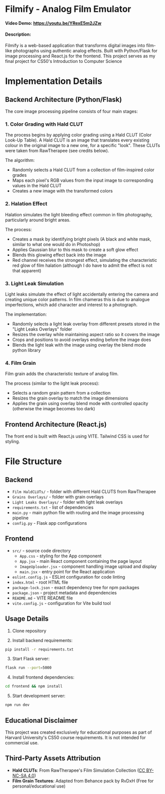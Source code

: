 # Filmify - Analog Film Emulator

#### Video Demo: https://youtu.be/YRexE5m2JZw

#### Description:
Filmify is a web-based application that transforms digital images into film-like photographs using authentic analog effects. Built with Python/Flask for image processing and React.js for the frontend. This project serves as my final project for CS50's Introduction to Computer Science

# Implementation Details

## Backend Architecture (Python/Flask)
The core image processing pipeline consists of four main stages:

### 1. Color Grading with Hald CLUT  
The process begins by applying color grading using a Hald CLUT (Color Look-Up Table). A Hald CLUT is an image that translates every existing colour in the original image to a new one, for a specific "look". These CLUTs were taken from RawTherapee (see credits below).

The algorithm:

- Randomly selects a Hald CLUT from a collection of film-inspired color grades
- Maps each pixel's RGB values from the input image to corresponding values in the Hald CLUT
- Creates a new image with the transformed colors

### 2. Halation Effect
Halation simulates the light bleeding effect common in film photography, particularly around bright areas. 

The process:

- Creates a mask by identifying bright pixels (A black and white mask, similar to what one would do in Photoshop)
- Applies Gaussian blur to this mask to create a soft glow effect
- Blends this glowing effect back into the image
- Red channel receives the strongest effect, simulating the characteristic red glow of film halation (although I do have to admit the effect is not that apparent)

### 3. Light Leak Simulation
Light leaks simulate the effect of light accidentally entering the camera and creating unique color patterns. In film chameras this is due to analogue imperfections, which add character and interest to a photograph. 

The implementation:

- Randomly selects a light leak overlay from different presets stored in the "Light Leaks Overlays" folder
- Resizes the overlay while maintaining aspect ratio so it covers the image
- Crops and positions to avoid overlays ending before the image does
- Blends the light leak with the image using overlay the blend mode python library


### 4. Film Grain

Film grain adds the characteristic texture of analog film. 

The process (similar to the light leak process):

- Selects a random grain pattern from a collection
- Resizes the grain overlay to match the image dimensions
- Applies the grain using overlay blend mode with controlled opacity (otherwise the image becomes too dark)

## Frontend Architecture (React.js)
The front end is built with React.js using VITE. Tailwind CSS is used for styling.

# File Structure

## Backend
- `Film HaldCLUTs/` - folder with different Hald CLUTS from RawTherapee
- `Grains Overlays/` - folder with grain overlays
- `Light Leaks Overlays/` - folder with light leak overlays
- `requirements.txt` - list of dependencies
- `main.py` - main python file with routing and the image processing pipeline
- `config.py` - Flask app configurations

## Frontend
- `src/` - source code directory
  - `App.css` - styling for the App component
  - `App.jsx` - main React component containing the page layout
  - `ImageUploader.jsx` - component handling image upload and display
  - `main.jsx` - entry point for the React application
- `eslint.config.js` - ESLint configuration for code linting
- `index.html` - root HTML file
- `package-lock.json` - exact dependency tree for npm packages
- `package.json` - project metadata and dependencies
- `README.md` - VITE README file
- `vite.config.js` - configuration for Vite build tool

## Usage Details
1. Clone repository

2. Install backend requirements:

```bash
pip install -r requirements.txt
```

3. Start Flask server:

```bash
flask run --port=5000
```

4. Install frontend dependencies:

```bash
cd frontend && npm install
```

5. Start development server:

```bash
npm run dev
```


## Educational Disclaimer
This project was created exclusively for educational purposes as part of Harvard University's CS50 course requirements. It is not intended for commercial use.

## Third-Party Assets Attribution
- **Hald CLUTs**: From RawTherapee's Film Simulation Collection ([CC BY-NC-SA 4.0](https://creativecommons.org/licenses/by-nc-sa/4.0/))
- **Film Grain Textures**: Adapted from Behance pack by RvDxH (Free for personal/educational use)
